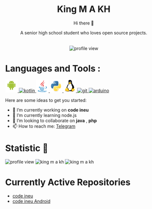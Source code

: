 <div align="center">
<h1>King M A KH </h1>
 <p>
Hi there 👋

A senior high school student who loves open source projects.
 </p>
 </br>

 <img align="center" src="https://github-profile-trophy.vercel.app/?username=inline-group&row=1" alt="profile view"/>
</div>


# Languages and Tools :

<p align="left">

<a href="https://developer.android.com" target="_blank">
 <img src="https://raw.githubusercontent.com/devicons/devicon/master/icons/android/android-original-wordmark.svg" alt="android" width="40" height="40"/>
</a>

<a href="https://kotlinlang.org" target="_blank">
 <img src="https://www.vectorlogo.zone/logos/kotlinlang/kotlinlang-icon.svg" alt="kotlin" width="40" height="40"/>
</a>

<a href="https://www.java.com" target="_blank">
 <img src="https://raw.githubusercontent.com/devicons/devicon/master/icons/java/java-original.svg" alt="java" width="40" height="40"/>
</a>

<a href="https://www.python.org" target="_blank">
 <img src="https://raw.githubusercontent.com/devicons/devicon/master/icons/python/python-original.svg" alt="python" width="40" height="40"/>
</a>

<a href="https://www.linux.org/" target="_blank">
 <img src="https://raw.githubusercontent.com/devicons/devicon/master/icons/linux/linux-original.svg" alt="linux" width="40" height="40"/>
</a>

<a href="https://git-scm.com/" target="_blank">
 <img src="https://www.vectorlogo.zone/logos/git-scm/git-scm-icon.svg" alt="git" width="40" height="40"/>
</a>

<a href="https://www.arduino.cc/" target="_blank">
 <img src="https://cdn.worldvectorlogo.com/logos/arduino-1.svg" alt="arduino" width="40" height="40"/>
 </a>
</p>

Here are some ideas to get you started:

- 🔭 I’m currently working on **code ineu**
- 🌱 I’m currently learning node.js
- 👯 I’m looking to collaborate on **java** , **php**
- 📫 How to reach me: [Telegram](https://t.me/king_m_a_kh)

# Statistic 🏅
![profile view](https://github-readme-stats.vercel.app/api?username=king-m-a-kh-85&show_icons=true&count_private=true&bg_color=00000000&text_color=808080&hide_border=true)
![king m a kh](https://github-readme-streak-stats.herokuapp.com?user=king-m-a-kh-85&theme=onedark&hide_border=true&background=00000000&stroke=80808080)
![king m a kh](https://github-readme-stats.vercel.app/api/wakatime?username=king_M_A_KH&show_icons=true&layout=compact&bg_color=00000000&text_color=808080&hide_border=true)
# Currently Active Repositories

- [code ineu](https://github.com/king-m-a-kh-85/code-ineu)
- [code ineu Android](https://github.com/king-m-a-kh-85/code-ineu-Android)

